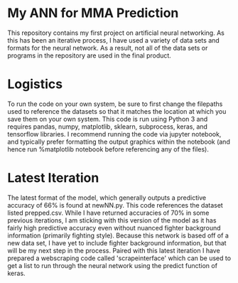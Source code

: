 # My ANN for MMA Prediction

This repository contains my first project on artificial neural networking. As this has been an iterative process, I have used a variety of data sets and formats for the neural network. As a result, not all of the data sets or programs in the repository are used in the final product. 

# Logistics
To run the code on your own system, be sure to first change the filepaths used to reference the datasets so that it matches the location at which you save them on your own system. This code is run using Python 3 and requires pandas, numpy, matplotlib, sklearn, subprocess, keras, and tensorflow libraries. I recommend running the code via jupyter notebook, and typically prefer formatting the output graphics within the notebook (and hence run %matplotlib notebook before referencing any of the files).

# Latest Iteration
The latest format of the model, which generally outputs a predictive accuracy of 66% is found at newNN.py. This code references the dataset listed prepped.csv. While I have returned accuracies of 70% in some previous iterations, I am sticking with this version of the model as it has fairly high predictive accuracy even without nuanced fighter background information (primarily fighting style). Because this network is based off of a new data set, I have yet to include fighter background information, but that will be my next step in the process. Paired with this latest iteration I have prepared a webscraping code called 'scrapeinterface' which can be used to get a list to run through the neural network using the predict function of keras.
